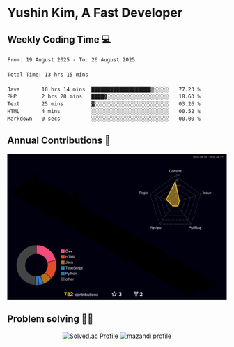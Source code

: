 # Yushin Kim, A Fast Developer

## Weekly Coding Time 💻

<!--START_SECTION:waka-->

```txt
From: 19 August 2025 - To: 26 August 2025

Total Time: 13 hrs 15 mins

Java       10 hrs 14 mins  ███████████████████▒░░░░░   77.23 %
PHP        2 hrs 28 mins   ████▓░░░░░░░░░░░░░░░░░░░░   18.63 %
Text       25 mins         ▓░░░░░░░░░░░░░░░░░░░░░░░░   03.26 %
HTML       4 mins          ░░░░░░░░░░░░░░░░░░░░░░░░░   00.52 %
Markdown   0 secs          ░░░░░░░░░░░░░░░░░░░░░░░░░   00.00 %
```

<!--END_SECTION:waka-->

## Annual Contributions 🏃

![](./profile-3d-contrib/profile-night-rainbow.svg)

## Problem solving 👨‍💻

<div align="center">

[![Solved.ac Profile](http://mazassumnida.wtf/api/v2/generate_badge?boj=kys010306)](https://solved.ac/kys010306)
![mazandi profile](http://mazandi.herokuapp.com/api?handle=kys010306&theme=dark)

</div>
